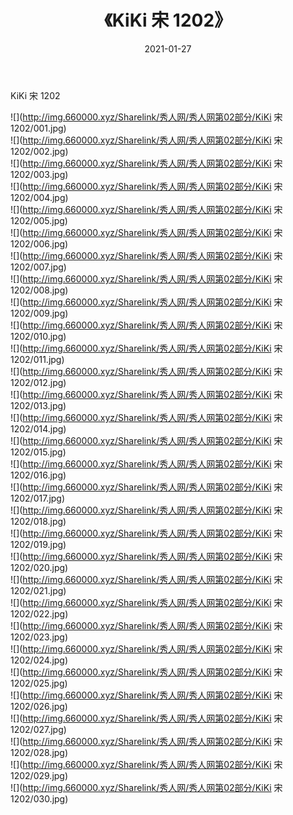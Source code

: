 ﻿---
layout: post
title:  《KiKi 宋 1202》
date:   2021-01-27
img: http://img.660000.xyz/Sharelink/秀人网/秀人网第02部分/KiKi 宋 1202/000.jpg
categories: [美女, 清纯, 唯美]
---

KiKi 宋 1202

  ![](http://img.660000.xyz/Sharelink/秀人网/秀人网第02部分/KiKi 宋 1202/001.jpg) <br> ![](http://img.660000.xyz/Sharelink/秀人网/秀人网第02部分/KiKi 宋 1202/002.jpg) <br> ![](http://img.660000.xyz/Sharelink/秀人网/秀人网第02部分/KiKi 宋 1202/003.jpg) <br> ![](http://img.660000.xyz/Sharelink/秀人网/秀人网第02部分/KiKi 宋 1202/004.jpg) <br> ![](http://img.660000.xyz/Sharelink/秀人网/秀人网第02部分/KiKi 宋 1202/005.jpg) <br> ![](http://img.660000.xyz/Sharelink/秀人网/秀人网第02部分/KiKi 宋 1202/006.jpg) <br> ![](http://img.660000.xyz/Sharelink/秀人网/秀人网第02部分/KiKi 宋 1202/007.jpg) <br> ![](http://img.660000.xyz/Sharelink/秀人网/秀人网第02部分/KiKi 宋 1202/008.jpg) <br> ![](http://img.660000.xyz/Sharelink/秀人网/秀人网第02部分/KiKi 宋 1202/009.jpg) <br> ![](http://img.660000.xyz/Sharelink/秀人网/秀人网第02部分/KiKi 宋 1202/010.jpg) <br> ![](http://img.660000.xyz/Sharelink/秀人网/秀人网第02部分/KiKi 宋 1202/011.jpg) <br> ![](http://img.660000.xyz/Sharelink/秀人网/秀人网第02部分/KiKi 宋 1202/012.jpg) <br> ![](http://img.660000.xyz/Sharelink/秀人网/秀人网第02部分/KiKi 宋 1202/013.jpg) <br> ![](http://img.660000.xyz/Sharelink/秀人网/秀人网第02部分/KiKi 宋 1202/014.jpg) <br> ![](http://img.660000.xyz/Sharelink/秀人网/秀人网第02部分/KiKi 宋 1202/015.jpg) <br> ![](http://img.660000.xyz/Sharelink/秀人网/秀人网第02部分/KiKi 宋 1202/016.jpg) <br> ![](http://img.660000.xyz/Sharelink/秀人网/秀人网第02部分/KiKi 宋 1202/017.jpg) <br> ![](http://img.660000.xyz/Sharelink/秀人网/秀人网第02部分/KiKi 宋 1202/018.jpg) <br> ![](http://img.660000.xyz/Sharelink/秀人网/秀人网第02部分/KiKi 宋 1202/019.jpg) <br> ![](http://img.660000.xyz/Sharelink/秀人网/秀人网第02部分/KiKi 宋 1202/020.jpg) <br> ![](http://img.660000.xyz/Sharelink/秀人网/秀人网第02部分/KiKi 宋 1202/021.jpg) <br> ![](http://img.660000.xyz/Sharelink/秀人网/秀人网第02部分/KiKi 宋 1202/022.jpg) <br> ![](http://img.660000.xyz/Sharelink/秀人网/秀人网第02部分/KiKi 宋 1202/023.jpg) <br> ![](http://img.660000.xyz/Sharelink/秀人网/秀人网第02部分/KiKi 宋 1202/024.jpg) <br> ![](http://img.660000.xyz/Sharelink/秀人网/秀人网第02部分/KiKi 宋 1202/025.jpg) <br> ![](http://img.660000.xyz/Sharelink/秀人网/秀人网第02部分/KiKi 宋 1202/026.jpg) <br> ![](http://img.660000.xyz/Sharelink/秀人网/秀人网第02部分/KiKi 宋 1202/027.jpg) <br> ![](http://img.660000.xyz/Sharelink/秀人网/秀人网第02部分/KiKi 宋 1202/028.jpg) <br> ![](http://img.660000.xyz/Sharelink/秀人网/秀人网第02部分/KiKi 宋 1202/029.jpg) <br> ![](http://img.660000.xyz/Sharelink/秀人网/秀人网第02部分/KiKi 宋 1202/030.jpg) <br>